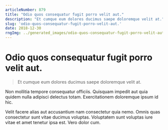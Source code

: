 ```yaml
---
articleNumber: 879
title: "Odio quos consequatur fugit porro velit aut."
description: "Et cumque eum dolores ducimus saepe doloremque velit at."
slug: 'odio-quos-consequatur-fugit-porro-velit-aut.'
date: 2018-12-30
rngImg: ../generated_images/odio-quos-consequatur-fugit-porro-velit-aut..jpg
---
```


# Odio quos consequatur fugit porro velit aut.

> Et cumque eum dolores ducimus saepe doloremque velit at.

Non mollitia tempore consequatur officiis. Quisquam impedit aut quia quidem nulla adipisci delectus totam. Exercitationem doloremque ipsum id hic.
 Velit facere alias aut accusantium nam consectetur quia nemo. Omnis quas consectetur sunt vitae ducimus voluptas. Voluptatem sunt voluptas iure vitae et amet tenetur ipsa est. Vero dolor cum.

